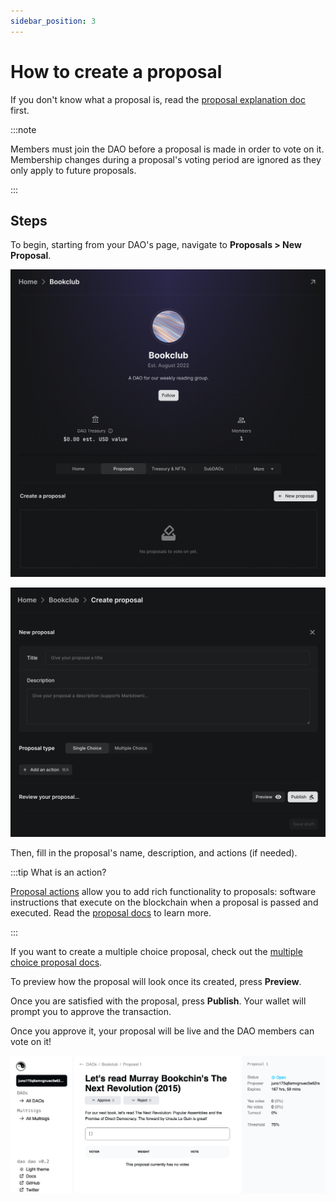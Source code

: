 ```yaml
---
sidebar_position: 3
---
```


# How to create a proposal

If you don't know what a proposal is, read the [proposal explanation
doc](/features/proposals/what) first.

:::note

Members must join the DAO before a proposal is made in order to vote on it.
Membership changes during a proposal's voting period are ignored as they only
apply to future proposals.

:::

## Steps

To begin, starting from your DAO's page, navigate to **Proposals > New
Proposal**.

![Create proposal button](/img/how-to/proposals-tab.png)

![Proposal creation form](/img/how-to/create-proposal.png)

Then, fill in the proposal's name, description, and actions (if needed).

:::tip What is an action?

[Proposal actions](/features/proposals/what#actions) allow you to add rich
functionality to proposals: software instructions that execute on the blockchain
when a proposal is passed and executed. Read the [proposal
docs](/features/proposals/what) to learn more.

:::

If you want to create a multiple choice proposal, check out the [multiple choice
proposal docs](/features/proposals/types#multiple-choice).

To preview how the proposal will look once its created, press **Preview**.

Once you are satisfied with the proposal, press **Publish**. Your wallet will
prompt you to approve the transaction.

Once you approve it, your proposal will be live and the DAO members can vote on it!

![Created proposal](/img/quickstart/create-proposal-done.png)
